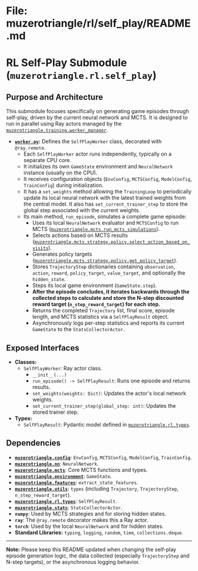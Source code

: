 # File: muzerotriangle/rl/self_play/README.md
# RL Self-Play Submodule (`muzerotriangle.rl.self_play`)

## Purpose and Architecture

This submodule focuses specifically on generating game episodes through self-play, driven by the current neural network and MCTS. It is designed to run in parallel using Ray actors managed by the [`muzerotriangle.training.worker_manager`](../../training/worker_manager.py).

-   **[`worker.py`](worker.py):** Defines the `SelfPlayWorker` class, decorated with `@ray.remote`.
    -   Each `SelfPlayWorker` actor runs independently, typically on a separate CPU core.
    -   It initializes its own `GameState` environment and `NeuralNetwork` instance (usually on the CPU).
    -   It receives configuration objects (`EnvConfig`, `MCTSConfig`, `ModelConfig`, `TrainConfig`) during initialization.
    -   It has a `set_weights` method allowing the `TrainingLoop` to periodically update its local neural network with the latest trained weights from the central model. It also has `set_current_trainer_step` to store the global step associated with the current weights.
    -   Its main method, `run_episode`, simulates a complete game episode:
        -   Uses its local `NeuralNetwork` evaluator and `MCTSConfig` to run MCTS ([`muzerotriangle.mcts.run_mcts_simulations`](../../mcts/core/search.py)).
        -   Selects actions based on MCTS results ([`muzerotriangle.mcts.strategy.policy.select_action_based_on_visits`](../../mcts/strategy/policy.py)).
        -   Generates policy targets ([`muzerotriangle.mcts.strategy.policy.get_policy_target`](../../mcts/strategy/policy.py)).
        -   Stores `TrajectoryStep` dictionaries containing `observation`, `action`, `reward`, `policy_target`, `value_target`, and optionally the `hidden_state`.
        -   Steps its local game environment (`GameState.step`).
        -   **After the episode concludes, it iterates backwards through the collected steps to calculate and store the N-step discounted reward target (`n_step_reward_target`) for each step.**
        -   Returns the completed `Trajectory` list, final score, episode length, and MCTS statistics via a `SelfPlayResult` object.
        -   Asynchronously logs per-step statistics and reports its current `GameState` to the `StatsCollectorActor`.

## Exposed Interfaces

-   **Classes:**
    -   `SelfPlayWorker`: Ray actor class.
        -   `__init__(...)`
        -   `run_episode() -> SelfPlayResult`: Runs one episode and returns results.
        -   `set_weights(weights: Dict)`: Updates the actor's local network weights.
        -   `set_current_trainer_step(global_step: int)`: Updates the stored trainer step.
-   **Types:**
    -   `SelfPlayResult`: Pydantic model defined in [`muzerotriangle.rl.types`](../types.py).

## Dependencies

-   **[`muzerotriangle.config`](../../config/README.md)**: `EnvConfig`, `MCTSConfig`, `ModelConfig`, `TrainConfig`.
-   **[`muzerotriangle.nn`](../../nn/README.md)**: `NeuralNetwork`.
-   **[`muzerotriangle.mcts`](../../mcts/README.md)**: Core MCTS functions and types.
-   **[`muzerotriangle.environment`](../../environment/README.md)**: `GameState`.
-   **[`muzerotriangle.features`](../../features/README.md)**: `extract_state_features`.
-   **[`muzerotriangle.utils`](../../utils/README.md)**: `types` (including `Trajectory`, `TrajectoryStep`, `n_step_reward_target`).
-   **[`muzerotriangle.rl.types`](../types.py)**: `SelfPlayResult`.
-   **[`muzerotriangle.stats`](../../stats/README.md)**: `StatsCollectorActor`.
-   **`numpy`**: Used by MCTS strategies and for storing hidden states.
-   **`ray`**: The `@ray.remote` decorator makes this a Ray actor.
-   **`torch`**: Used by the local `NeuralNetwork` and for hidden states.
-   **Standard Libraries:** `typing`, `logging`, `random`, `time`, `collections.deque`.

---

**Note:** Please keep this README updated when changing the self-play episode generation logic, the data collected (especially `TrajectoryStep` and N-step targets), or the asynchronous logging behavior.